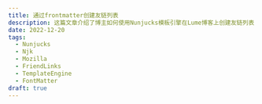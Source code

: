 ```yaml
---
title: 通过frontmatter创建友链列表
description: 这篇文章介绍了博主如何使用Nunjucks模板引擎在Lume博客上创建友链列表
date: 2022-12-20
tags:
  - Nunjucks
  - Njk
  - Mozilla
  - FriendLinks
  - TemplateEngine
  - FontMatter
draft: true
---
```

